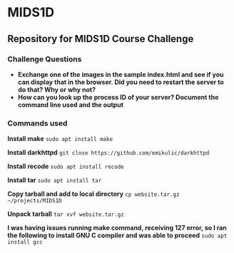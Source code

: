 # MIDS1D
## Repository for MIDS1D Course Challenge

### Challenge Questions
- **Exchange one of the images in the sample index.html and see if you can display that in the browser. Did you need to restart the server to do that? Why or why not?**
- **How can you look up the process ID of your server? Document the command line used and the output**

### Commands used
**Install make**
`sudo apt install make`

**Install darkhttpd**
`git close https://github.com/emikulic/darkhttpd`

**Install recode**
`sudo apt install recode`

**Install tar**
`sudo apt install tar`

**Copy tarball and add to local directory**
`cp website.tar.gz ~/projects/MIDS1D`

**Unpack tarball**
`tar xvf website.tar.gz`

**I was having issues running make command, receiving 127 error, so I ran the following to install GNU C compiler and was able to proceed**
`sudo apt install gcc`

